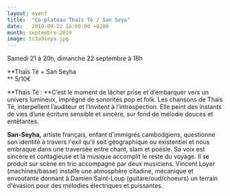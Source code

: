 ```yaml
---
layout: event
title:  "Co plateau Thaïs Té / San Seya"
date:   2019-09-22 18:00:00 +0200
month: septembre-2019
image: tc3a9seya.jpg
---
```




Samedi 21 à 20h, dimanche 22 septembre à 18h

 **Thaïs Té + San Seyha  
** 5/10€

**Thaïs Té : **C’est le moment de lâcher prise et d’embarquer vers un univers lumineux, imprégné de sonorités pop et folk. Les chansons de Thaïs Té, interpellent l’auditeur et l’invitent à l’introspection. Elle peint des instants de vies d’une écriture sensible et sincère, sur fond de mélodie douces et entêtantes.



**San-Seyha,** artiste français, enfant d'immigrés cambodgiens, questionne son identité à travers l'exil qu'il soit géographique ou existentiel et nous embraque dans une traversée entre chant, slam et poésie. Sa voix est sincère et contagieuse et la musique accomplit le reste du voyage. Il se produit sur scène en trio accompagné par deux musiciens. Vincent Loyer (machines/basse) installe une atmosphère citadine, mécanique et envoutante donnant à Damien Saint-Loup (guitare/oud/choeurs) un terrain d'évasion pour des mélodies électriques et puissantes.
